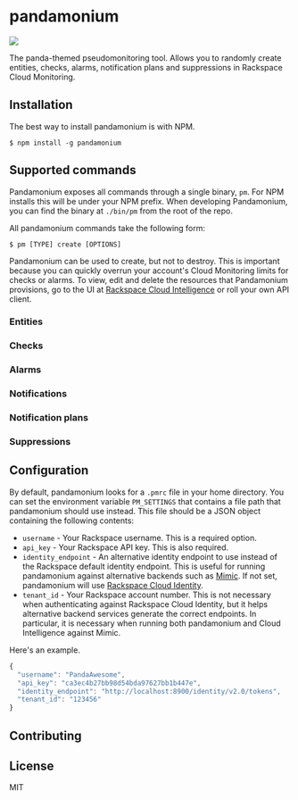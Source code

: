 pandamonium
===========

![](http://e226c44521bc93014891-95071af5d2ef5fa7fb6048ccd0393c38.r12.cf1.rackcdn.com/panda-licking-chops.gif)

The panda-themed pseudomonitoring tool. Allows you to randomly create entities,
checks, alarms, notification plans and suppressions in Rackspace Cloud
Monitoring.

## Installation

The best way to install pandamonium is with NPM.

```
$ npm install -g pandamonium
```

## Supported commands

Pandamonium exposes all commands through a single binary, `pm`. For NPM installs
this will be under your NPM prefix. When developing Pandamonium, you can find the
binary at `./bin/pm` from the root of the repo.

All pandamonium commands take the following form:

```
$ pm [TYPE] create [OPTIONS]
```

Pandamonium can be used to create, but not to destroy. This is important because
you can quickly overrun your account's Cloud Monitoring limits for checks or alarms. To view, edit and delete the resources that Pandamonium provisions, go
to the UI at [Rackspace Cloud Intelligence](https://intelligence.rackspace.com) or
roll your own API client.

### Entities

### Checks

### Alarms

### Notifications

### Notification plans

### Suppressions

## Configuration

By default, pandamonium looks for a `.pmrc` file in your home directory. You can
set the environment variable `PM_SETTINGS` that contains a file path that
pandamonium should use instead. This file should be a JSON object containing the
following contents:

- `username` - Your Rackspace username. This is a required option.
- `api_key` - Your Rackspace API key. This is also required.
- `identity_endpoint` - An alternative identity endpoint to use instead of
    the Rackspace default identity endpoint. This is useful for running
    pandamonium against alternative backends such as
    [Mimic](https://github.com/rackerlabs/mimic). If not set, pandamonium
    will use [Rackspace Cloud Identity](http://docs.rackspace.com/auth/api/v2.0/auth-client-devguide/content/Overview-d1e65.html).
- `tenant_id` - Your Rackspace account number. This is not necessary when
    authenticating against Rackspace Cloud Identity, but it helps alternative
    backend services generate the correct endpoints. In particular, it is
    necessary when running both pandamonium and Cloud Intelligence against Mimic.

Here's an example.

```js
{
  "username": "PandaAwesome",
  "api_key": "ca3ec4b27bb98d54bda97627bb1b447e",
  "identity_endpoint": "http://localhost:8900/identity/v2.0/tokens",
  "tenant_id": "123456"
}
```

## Contributing

## License

MIT
